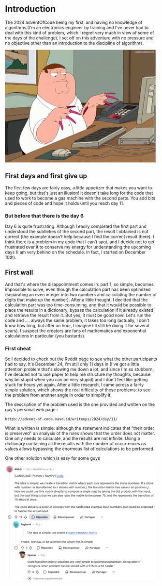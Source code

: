 # Introduction

The 2024 adventOfCode being my first, and having no knowledge of algorithms (I'm an electronics engineer by training and I've never had to deal with this kind of problem, which I regret very much in view of some of the days of the challenge), I set off on this adventure with no pressure and no objective other than an introduction to the discipline of algorithms.

![simple...](images/family-guy-peter-griffin.gif)

## First days and first give up

The first few days are fairly easy, a little appetizer that makes you want to keep going, but that's just an illusion! It doesn't take long for the code that used to work to become a gas machine with the second parts. You add bits and pieces of code and hope it holds until you reach day 11.

### But before that there is the day 6

Day 6 is quite frustrating. Although I easily completed the first part and understood the subtleties of the second part, the result I obtained is not correct (the example doesn’t help because I find the correct result there). I think there is a problem in my code that I can’t spot, and I decide not to get frustrated over it to conserve my energy for understanding the upcoming days (I am very behind on the schedule. In fact, I started on December 10th).

## First wall

And that's where the disappointment comes in: part 1, so simple, becomes impossible to solve, even though the calculation part has been optimized (separating an even integer into two numbers and calculating the number of digits that make up the number). After a little thought, I decided that the calculation part was too time-consuming, and that it would be possible to place the results in a dictionary, bypass the calculation if it already existed and retrieve the result from it. But yes, it must be good now! Let's run the code and .... always the same problem, it takes too long (actually, I don't know how long, but after an hour, I imagine I'll still be doing it for several years). I suspect the creators are fans of mathematics and exponential calculations in particular (you bastards).

### First cheat

So I decided to check out the Reddit page to see what the other participants had to say. It's December 24, I'm still only 11 days in (I've got a little attention problem that's slowing me down a lot, and since I'm so stubborn, I've decided not to use paper to help me structure my thoughts, because why be stupid when you can be very stupid) and I don't feel like getting stuck for hours yet again. After a little research, I came across a fairly simple solution, which shows the real difficulty of these problems: to see the problem from another angle in order to simplify it.

The description of the problem used is the one provided and written on the guy's personal web page :

```
https://advent-of-code.xavd.id/writeups/2024/day/11/
```

What is written is simple: although the statement indicates that "their order is preserved" an analysis of the rules shows that the order does not matter. One only needs to calculate, and the results are not infinite. Using a dictionary containing all the results with the number of occurrences as values allows bypassing the enormous list of calculations to be performed.

One other solution which is easy for some guys

![simple...](images/simple_solution.png)